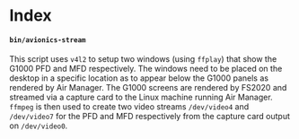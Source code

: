 # Index

#### `bin/avionics-stream`

This script uses `v4l2` to setup two windows (using `ffplay`) that show the G1000 PFD and MFD respectively.
The windows need to be placed on the desktop in a specific location as to appear below the G1000 panels as rendered by Air Manager.
The G1000 screens are rendered by FS2020 and streamed via a capture card to the Linux machine running Air Manager.
`ffmpeg` is then used to create two video streams `/dev/video4` and `/dev/video7` for the PFD and MFD respectively from the capture card output on `/dev/video0`.
